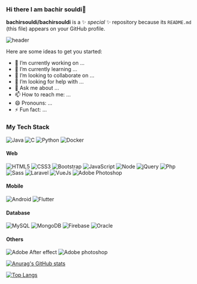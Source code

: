 ### Hi there I am bachir souldi👋

**bachirsouldi/bachirsouldi** is a ✨ _special_ ✨ repository because its `README.md` (this file) appears on your GitHub profile.

![header](https://user-images.githubusercontent.com/38845275/128774296-40a55843-1893-44e6-936e-5e71c7cf72de.png)

Here are some ideas to get you started:

- 🔭 I’m currently working on ...
- 🌱 I’m currently learning ...
- 👯 I’m looking to collaborate on ...
- 🤔 I’m looking for help with ...
- 💬 Ask me about ...
- 📫 How to reach me: ...
- 😄 Pronouns: ...
- ⚡ Fun fact: ... 


### My Tech Stack
![Java](http://img.shields.io/badge/-Java-007396?style=flat-square&logo=java)
![C](http://img.shields.io/badge/-C-007396?style=flat-square&logo=c)
![Python](http://img.shields.io/badge/-Python-3776AB?style=flat-square&logo=python&logoColor=ffffff)
![Docker](http://img.shields.io/badge/-Docker-2496ED?style=flat-square&logo=docker&logoColor=ffffff)

#### Web
![HTML5](https://img.shields.io/badge/-HTML5-%23E44D27?style=flat-square&logo=html5&logoColor=ffffff)
![CSS3](https://img.shields.io/badge/-CSS3-%231572B6?style=flat-square&logo=css3)
![Bootstrap](https://img.shields.io/badge/-Bootstrap-%231572B6?style=flat-square&logo=bootstrap&logoColor=ffffff)
![JavaScript](http://img.shields.io/badge/-JavaScript-F7DF1E?style=flat-square&logo=javascript&logoColor=ffffff)
![Node](http://img.shields.io/badge/-Node-339933?style=flat-square&logo=node.js&logoColor=ffffff)
![jQuery](http://img.shields.io/badge/-JQuery-33aa33?style=flat-square&logo=jquery&logoColor=ffffff)
![Php](http://img.shields.io/badge/-Php-339933?style=flat-square&logo=php&logoColor=ffffff)
![Sass](https://img.shields.io/badge/-Sass-%23CC6699?style=flat-square&logo=sass&logoColor=ffffff)
![Laravel](https://img.shields.io/badge/-Laravel-%23CC6699?style=flat-square&logo=laravel&logoColor=ffffff)
![VueJs](https://img.shields.io/badge/-Vue-%23CC6699?style=flat-square&logo=vue.js&logoColor=ffffff)
![Adobe Photoshop](http://img.shields.io/badge/-Abode%20XD-E222AC?style=flat-square&logo=adobe-xd&logoColor=ffffff)


#### Mobile
![Android](http://img.shields.io/badge/-Android-3DDC84?style=flat-square&logo=android&logoColor=ffffff)
![Flutter](http://img.shields.io/badge/-Flutter-53C6F8?style=flat-square&logo=flutter&logoColor=ffffff)


#### Database
![MySQL](https://img.shields.io/badge/-MySQL-336791?style=flat-square&logo=mysql&logoColor=ffffff)
![MongoDB](http://img.shields.io/badge/-MongoDB-47A248?style=flat-square&logo=mongodb&logoColor=ffffff)
![Firebase](https://img.shields.io/badge/-Firebase-FFCA28?style=flat-square&logo=firebase&logoColor=ffffff)
![Oracle](https://img.shields.io/badge/-Oracle-FF0000?style=flat-square&logo=oracle&logoColor=ffffff)


#### Others
![Adobe After effect](http://img.shields.io/badge/-Abode%20After%20effect-E222AC?style=flat-square&logo=adobe-after-effects&logoColor=ffffff)
![Adobe photoshop](http://img.shields.io/badge/-Abode%20Photoshop-E222AC?style=flat-square&logo=adobe-photoshop&logoColor=ffffff)

   
 [![Anurag's GitHub stats](https://github-readme-stats.vercel.app/api?username=bachirsouldi&count_private=true&theme=chartreuse-dark)](https://github.com/bachirsouldi/github-readme-stats)
 
 [![Top Langs](https://github-readme-stats.vercel.app/api/top-langs/?username=bachirsouldi&theme=chartreuse-dark)](https://github.com/bachirsouldi/github-readme-stats)
 


